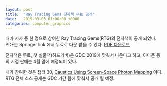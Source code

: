 ```yaml
---
layout: post
title:  "Ray Tracing Gems 전자책 무료 공개"
date:   2019-03-03 01:00:00 +0900
categories: computer_graphics
---
```

내가 저자 중 한 명으로 참여한 Ray Tracing Gems(RTG)의 전자책이 공개 되었다. PDF는 Springer link 에서 무료로 다운 받을 수 있다. [PDF 다운로드](https://link.springer.com/book/10.1007/978-1-4842-4427-2)

전자책은 무료, 첫 실물책(하드커버)은 GDC 2019에 맞춰서 나온다고 하고, 아마존 등의 서점 판매는 4월 말에 예정되어 있다.

내가 참여한 것은 챕터 30, [Caustics Using Screen-Space Photon Mapping](https://link.springer.com/chapter/10.1007/978-1-4842-4427-2_30) 이다. RTG 전체 소스 공개는 GDC 기간 쯤에 맞춰서 공개 될 예정.


